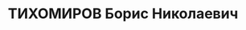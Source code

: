 ---
title: ТИХОМИРОВ Борис Николаевич
description: 1898 г.р., декан исторического ф-та АГУ. Арестован 2 декабря 1936 г.
  ВКВС СССР 13.10.1937 приговорен к расстрелу. 11.08.1956 реабилитирован.
---
